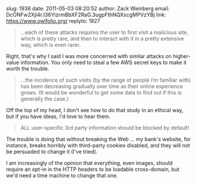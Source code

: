 slug:    1936
date:    2011-05-03 08:20:52
author:  Zack Weinberg
email:   DcONFw2Xjl4r.I36YizrmBbXF2RaG.3ugpFthNQXscgMPVzYBj
link:     https://www.owlfolio.org/
replyto: 1927

<blockquote>...each of these attacks requires the user to first visit
a malicious site, which is pretty rare, and then to interact with it
in a pretty extensive way, which is even rarer.</blockquote>

Right, that's why I said I was more concerned with similar attacks on
higher-value information.  You only need to steal a few AWS secret
keys to make it worth the trouble.

<blockquote>...the incidence of such visits (by the range of people
I’m familiar with) has been decreasing gradually over time as their
online experience grows. (It would be wonderful to get some data to
find out if this is generally the case.)</blockquote>

Off the top of my head, I don't see how to do that study in an ethical
way, but if you have ideas, I'd love to hear them.

<blockquote>ALL user-specific 3rd party information should be blocked
by default!</blockquote>

The trouble is doing that without breaking the Web ... my bank's
website, for instance, breaks horribly with third-party cookies
disabled, and they will not be persuaded to change it (I've tried).

I am increasingly of the opinion that everything, even images, should
require an opt-in in the HTTP headers to be loadable cross-domain, but
we'd need a time machine to change that one.
